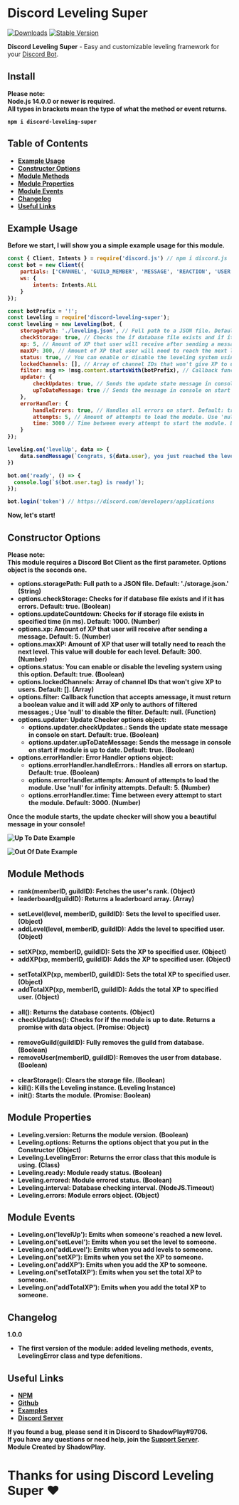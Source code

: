 # Discord Leveling Super

[![Downloads](https://img.shields.io/npm/dt/discord-leveling-super?style=for-the-badge)](https://www.npmjs.com/package/discord-leveling-super)
[![Stable Version](https://img.shields.io/npm/v/discord-leveling-super?style=for-the-badge)](https://www.npmjs.com/package/discord-leveling-super)

<b>Discord Leveling Super</b> - Easy and customizable leveling framework for your [Discord Bot](https://discord.js.org/#/).

## Install
<b>Please note:</br><b>
<b>Node.js 14.0.0 or newer is required.</b><br>
<b>All types in brackets mean the type of what the method or event returns.</b>
```console
npm i discord-leveling-super
```

## Table of Contents
<ul>
  <li><b><a href="https://www.npmjs.com/package/discord-leveling-super#example-usage">Example Usage</a></b></li>
  <li><b><a href="https://www.npmjs.com/package/discord-leveling-super#constructor-options">Constructor Options</a></b></li>
  <li><b><a href="https://www.npmjs.com/package/discord-leveling-super#module-methods">Module Methods</a></b></li>
  <li><b><a href="https://www.npmjs.com/package/discord-leveling-super#module-properties">Module Properties</a></b></li>
  <li><b><a href="https://www.npmjs.com/package/discord-leveling-super#module-events">Module Events</a></b></li>
  <li><b><a href="https://www.npmjs.com/package/discord-leveling-super#changelog">Changelog</a></b></li>
  <li><b><a href="https://www.npmjs.com/package/discord-leveling-super#useful-links">Useful Links</a></b></li>
</ul>

## Example Usage
<b>Before we start, I will show you a simple example usage for this module.</b>

```js
const { Client, Intents } = require('discord.js') // npm i discord.js
const bot = new Client({
    partials: ['CHANNEL', 'GUILD_MEMBER', 'MESSAGE', 'REACTION', 'USER'], 
    ws: {
        intents: Intents.ALL 
    } 
});

const botPrefix = '!';
const Leveling = require('discord-leveling-super');
const leveling = new Leveling(bot, {
    storagePath: './leveling.json', // Full path to a JSON file. Default: './leveling.json'.
    checkStorage: true, // Checks the if database file exists and if it has errors. Default: true.
    xp: 5, // Amount of XP that user will receive after sending a message. Default: 5.
    maxXP: 300, // Amount of XP that user will need to reach the next level. This value will double for each level. Default: 300.
    status: true, // You can enable or disable the leveling system using this option. Default: true.
    lockedChannels: [], // Array of channel IDs that won't give XP to users. Default: [].
    filter: msg => !msg.content.startsWith(botPrefix), // Callback function that accepts amessage, it must return a boolean value and it will add XP only to authors of filtered messages.; Use 'null' to disable the filter. Default: null.
    updater: {
        checkUpdates: true, // Sends the update state message in console on start. Default: true.
        upToDateMessage: true // Sends the message in console on start if module is up to date. Default: true.
    },
    errorHandler: {
        handleErrors: true, // Handles all errors on start. Default: true.
        attempts: 5, // Amount of attempts to load the module. Use 'null' for infinity attempts. Default: 5.
        time: 3000 // Time between every attempt to start the module. Default: 3000.
    }
});

leveling.on('levelUp', data => {
    data.sendMessage(`Congrats, ${data.user}, you just reached the level **${data.level}**!`)
})

bot.on('ready', () => {
  console.log(`${bot.user.tag} is ready!`);
});

bot.login('token') // https://discord.com/developers/applications
```
<b>Now, let's start!</b>

## Constructor Options
<b>Please note:</b>
<br>
<b>This module requires a Discord Bot Client as the first parameter. Options object is the seconds one.</b>
<ul>
    <li><b>options.storagePath: Full path to a JSON file. Default: './storage.json.' (String)</b></li>
    <li><b>options.checkStorage: Checks for if database file exists and if it has errors. Default: true. (Boolean)</b></li>
    <li><b>options.updateCountdown: Checks for if storage file exists in specified time (in ms). Default: 1000. (Number)</b></li>
    <li><b>options.xp: Amount of XP that user will receive after sending a message. Default: 5. (Number)</b></li>
    <li><b>options.maxXP: Amount of XP that user will totally need to reach the next level. This value will double for each level. Default: 300. (Number)</b></li>
    <li><b>options.status: You can enable or disable the leveling system using this option. Default: true. (Boolean)</b></li>
    <li><b>options.lockedChannels: Array of channel IDs that won't give XP to users. Default: []. (Array)</b></li>
    <li><b>options.filter: Callback function that accepts amessage, it must return a boolean value and it will add XP only to authors of filtered messages.; Use 'null' to disable the filter. Default: null. (Function)</b></li>
    <li><b>options.updater</b>: <b>Update Checker options object:</b>
    <ul>
        <li><b>options.updater.checkUpdates.</b>: <b>Sends the update state message in console on start. Default: true. (Boolean)</b></li>
        <li><b>options.updater.upToDateMessage</b>: <b> Sends the message in console on start if module is up to date. Default: true. (Boolean)</b></li>
    </ul>
    <li><b>options.errorHandler</b>: <b>Error Handler options object:</b>
    <ul>
        <li><b>options.errorHandler.handleErrors.</b>: <b>Handles all errors on startup. Default: true. (Boolean)</b></li>
        <li><b>options.errorHandler.attempts</b>: <b>Amount of attempts to load the module. Use 'null' for infinity attempts. Default: 5. (Number)</b></li>
        <li><b>options.errorHandler.time</b>: <b>Time between every attempt to start the module. Default: 3000. (Number)</b></li>
    </ul>
</ul>
<b>Once the module starts, the update checker will show you a beautiful message in your console!</b>

![Up To Date Example](https://cdn.discordapp.com/attachments/764192017542283325/851913394872909844/Screenshot_6.png)

![Out Of Date Example](https://cdn.discordapp.com/attachments/764192017542283325/851913976220090459/Screenshot_6.png)

## Module Methods
<ul>
    <li><b>rank(memberID, guildID): Fetches the user's rank. (Object)</b></li>
    <li><b>leaderboard(guildID): Returns a leaderboard array. (Array)</b></li>
    <br>
    <li><b>setLevel(level, memberID, guildID): Sets the level to specified user. (Object)</b></li>
    <li><b>addLevel(level, memberID, guildID): Adds the level to specified user. (Object)</b></li>
    <br>
    <li><b>setXP(xp, memberID, guildID): Sets the XP to specified user. (Object)</b></li>
    <li><b>addXP(xp, memberID, guildID): Adds the XP to specified user. (Object)</b></li>
    <br>
    <li><b>setTotalXP(xp, memberID, guildID): Sets the total XP to specified user. (Object)</b></li>
    <li><b>addTotalXP(xp, memberID, guildID): Adds the total XP to specified user. (Object)</b></li>
    <br>
    <li><b>all(): Returns the database contents. (Object)</b></li>
    <li><b>checkUpdates(): Checks for if the module is up to date. Returns a promise with data object. (Promise: Object)</b></li>
    <br>
    <li><b>removeGuild(guildID): Fully removes the guild from database. (Boolean)</b></li>
    <li><b>removeUser(memberID, guildID): Removes the user from database. (Boolean)</b></li>
    <br>
    <li><b>clearStorage(): Clears the storage file. (Boolean)</b></li>
    <li><b>kill(): Kills the Leveling instance. (Leveling Instance)</b></li>
    <li><b>init(): Starts the module. (Promise: Boolean)</b></li>
</ul>

## Module Properties
<ul>
<li><b>Leveling.version: Returns the module version. (Boolean)</b></li>
<li><b>Leveling.options: Returns the options object that you put in the Constructor (Object)</b></li>
<li><b>Leveling.LevelingError: Returns the error class that this module is using. (Class)</b></li>
<li><b>Leveling.ready: Module ready status. (Boolean)</b></li>
<li><b>Leveling.errored: Module errored status. (Boolean)</b></li>
<li><b>Leveling.interval: Database checking interval. (NodeJS.Timeout)</b></li>
<li><b>Leveling.errors: Module errors object. (Object)</b></li>
</ul>

## Module Events
<ul>
<li><b>Leveling.on('levelUp'): Emits when someone's reached a new level.</b></li>
<li><b>Leveling.on('setLevel'): Emits when you set the level to someone.</b></li>
<li><b>Leveling.on('addLevel'): Emits when you add levels to someone.</b></li>
<li><b>Leveling.on('setXP'): Emits when you set the XP to someone.</b></li>
<li><b>Leveling.on('addXP'): Emits when you add the XP to someone.</b></li>
<li><b>Leveling.on('setTotalXP'): Emits when you set the total XP to someone.</b></li>
<li><b>Leveling.on('addTotalXP'): Emits when you add the total XP to someone.</b></li>
</ul>

## Changelog
<b>1.0.0</b>
<ul>
    <li><b>The first version of the module: added leveling methods, events, LevelingError class and type defenitions.</b></li>
</ul>

## Useful Links
<ul>
<li><b><a href = "https://www.npmjs.com/package/discord-leveling-super">NPM</a></b></li>
<li><b><a href = "https://github.com/shadowplay1/discord-leveling-super">Github</a></b></li>
<li><b><a href = "https://github.com/shadowplay1/discord-leveling-super/tree/main/examples">Examples</a></b></li>
<li><b><a href = "https://discord.gg/afUTRzfb">Discord Server</a></b></li>
</ul>
<b>If you found a bug, please send it in Discord to ShadowPlay#9706.</b>
<br>
<b>If you have any questions or need help, join the <a href = "https://discord.gg/afUTRzfb">Support Server</a>.</b>
<br>
<b>Module Created by ShadowPlay.</b>

# Thanks for using Discord Leveling Super ♥